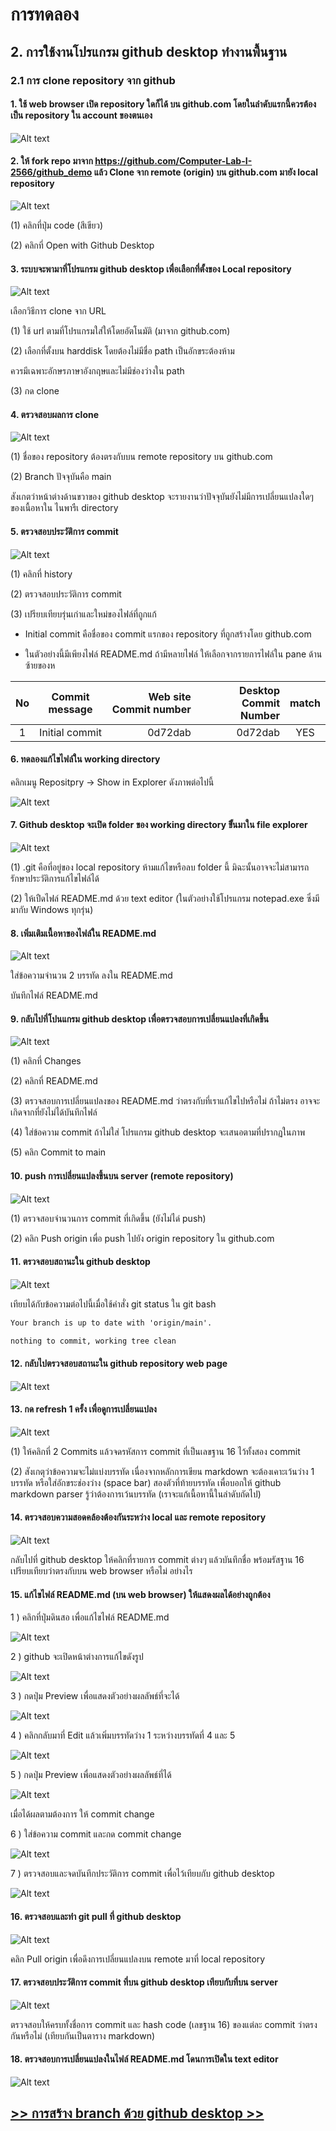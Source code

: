# การทดลอง

## 2. การใช้งานโปรแกรม github desktop ทำงานพื้นฐาน

### 2.1 การ clone repository จาก github 

#### 1. ใช้ web browser เปิด repository ใดก็ได้ บน github.com โดยในลำดับแรกนี้ควรต้องเป็น repository ใน account  ของตนเอง

![Alt text](./Pictures/Picture-04.png)

#### 2. ให้ fork repo มาจาก https://github.com/Computer-Lab-I-2566/github_demo แล้ว Clone จาก remote (origin) บน github.com มายัง local repository

![Alt text](./Pictures/Picture-05.png)

(1) คลิกที่ปุ่ม code (สีเขียว)

(2) คลิกที่  Open with Github Desktop

#### 3. ระบบจะพามาที่โปรแกรม github desktop เพื่อเลือกที่ตั้งของ Local repository

![Alt text](Pictures/Picture-06.png)

เลือกวิธีการ clone จาก URL

(1) ใช้ url ตามที่โปรแกรมใส่ให้โดยอัตโนมัติ (มาจาก github.com)

(2) เลือกที่ตั้งบน harddisk โดยต้องไม่มีชื่อ  path เป็นอักขระต้องห้าม

ควรมีเฉพาะอักษรภาษาอังกฤษและไม่มีช่องว่างใน path

(3) กด clone

#### 4. ตรวจสอบผลการ clone

![Alt text](./Pictures/Picture-07.png)

(1) ชื่อของ repository ต้องตรงกับบน remote repository บน github.com

(2) Branch ปัจจุบันคือ main

สังเกตว่าหน้าต่างด้านขวาของ github desktop  จะรายงานว่าปัจจุบันยังไม่มีการเปลี่ยนแปลงใดๆ ของเนื้อหาใน  ไนพารืเ directory 

#### 5. ตรวจสอบประวัติการ commit

![Alt text](./Pictures/Picture-08.png)

(1) คลิกที่ history

(2) ตรวจสอบประวัติการ commit

(3) เปรียบเทียบรุ่นเก่าและใหม่ของไฟล์ที่ถูกแก้

- Initial commit คือชื่อของ commit แรกของ repository ที่ถูกสร้างโดย github.com

- ในตัวอย่างนี้มีเพียงไฟล์ README.md ถ้ามีหลายไฟล์ ให้เลือกจากรายการไฟล์ใน pane ด้านซ้ายของห

| No | Commit message | Web site Commit number | Desktop Commit Number |match|
|:----:|:----------------:|----------------------:|----------------------:|:-----:|
| 1 | Initial commit |0d72dab|0d72dab|YES|

#### 6. ทดลองแก้ไขไฟล์ใน working directory

คลิกเมนู Repositpry -> Show in Explorer ดังภาพต่อไปนี้

![Alt text](./Pictures/Picture-09.png)

#### 7. Github desktop จะเปิด folder ของ  working directory ขึั้นมาใน file explorer

![Alt text](./Pictures/Picture-10.png)

(1) .git คือที่อยู่ของ local repository ห้ามแก้ไขหรือลบ folder นี้ มิฉะนั้นอาจจะไม่สามารถรักษาประวัติการแก้ไขไฟล์ได้

(2) ให้เปืดไฟล์ README.md ด้วย text editor (ในตัวอย่างใช้โปรแกรม notepad.exe ซึ่งมีมากับ Windows ทุกรุ่น)

#### 8. เพิ่มเติมเนื้อหาของไฟล์ใน README.md

![Alt text](./Pictures/Picture-11.png)

ใส่ข้อความจำนวน 2 บรรทัด ลงใน README.md

บันทึกไฟล์ README.md

#### 9. กลับไปที่โปนแกรม github desktop เพื่อตรวจสอบการเปลี่ยนแปลงที่เกิดขึ้น

![Alt text](./Pictures/Picture-12.png)

(1) คลิกที่ Changes

(2) คลิกที่ README.md

(3) ตรวจสอบการเปลี่ยนแปลงของ README.md ว่าตรงกับที่เราแก้ไขไปหรือไม่ ถ้าไม่ตรง อาจจะเกิดจากที่ยังไม่ได้บันทึกไฟล์

(4) ใส่ข้อความ commit ถ้าไม่ใส่ โปรแกรม github desktop จะเสนอตามที่ปรากฏในภาพ

(5) คลิก Commit to main

#### 10. push การเปลี่ยนแปลงขึ้นบน server (remote repository)
 
![Alt text](./Pictures/Picture-13.png)

(1)  ตรวจสอบจำนวนการ commit ที่เกิดขึ้น (ยังไม่ได่ push)

(2)  คลิก Push origin เพื่อ push ไปยัง origin repository ใน github.com

#### 11. ตรวจสอบสถานะใน github desktop 

![Alt text](/Pictures/Picture-14.png)

เทียบได้กับข้อความต่อไปนี้เมื่อใช้คำสั่ง git status ใน git bash

``` md
Your branch is up to date with 'origin/main'.

nothing to commit, working tree clean
```

#### 12. กลับไปตรวจสอบสถานะใน github repository web page

![Alt text](./Pictures/Picture-15.png)

#### 13. กด refresh 1 ครั้ง เพื่อดูการเปลี่ยนแปลง

![Alt text](./Pictures/Picture-16.png)

(1) ให้คลิกที่ 2 Commits แล้วจดรหัสการ commit ที่เป็นเลขฐาน 16 ไว้ทั้งสอง commit

(2) สังเกตุว่าข้อความจะไม่แบ่งบรรทัด เนื่องจากหลักการเขียน markdown จะต้องเคาะเว้นว่าง 1 บรรทัด หรือใส่อักขระช่องว่าง (space bar)  สองตัวที่ท้ายบรรทัด เพื่อบอกให้ github markdown parser รู้ว่าต้องการเว้นบรรทัด (เราจะแก้เนื้อหานี้ในลำดับถัดไป)

#### 14. ตรวจสอบความสอดคล้องต้องกันระหว่าง local และ remote repository

![Alt text](./Pictures/Picture-17.png)


กลับไปที่ github desktop ให้คลิกที่รายการ commit ต่างๆ แล้วบันทึกชื่อ พร้อมรัสฐาน 16  เปรียบเทียบว่าตรงกับบน web browser หรือไม่ อย่างไร

#### 15. แก้ไขไฟล์ README.md (บน web browser) ให้แสดงผลได้อย่างถูกต้อง

1 ) คลิกที่ปุ่มดินสอ เพื่อแก้ไขไฟล์ README.md

![Alt text](./Pictures/Picture-18.png)

2 )  github จะเปิดหน้าต่างการแก้ไขดังรูป

![Alt text](./Pictures/Picture-19.png)

3 )  กดปุ่ม Preview เพื่อแสดงตัวอย่างผลลัพธ์ที่จะได้

![Alt text](./Pictures/Picture-20.png)

4 )  คลิกกลับมาที่ Edit แล้วเพิ่มบรรทัดว่าง 1 ระหว่างบรรทัดที่ 4 และ 5

![Alt text](./Pictures/Picture-21.png)

5 )  กดปุ่ม Preview เพื่อแสดงตัวอย่างผลลัพธ์ที่ได้

![Alt text](./Pictures/Picture-22.png)

เมื่อได้ผลตามต้องการ ให้ commit change  

6 )  ใส่ข้อความ commit และกด commit change

![Alt text](./Pictures/Picture-23.png)

7 )  ตรวจสอบและจดบันทึกประวัติการ commit เพื่อไว้เทียบกับ github desktop

![Alt text](./Pictures/Picture-24.png)

#### 16. ตรวจสอบและทำ git pull ที่ github desktop

![Alt text](./Pictures/Picture-25.png)

คลิก Pull origin เพื่อดึงการเปลี่ยนแปลงบน remote มาที่ local repository

#### 17. ตรวจสอบประวัติการ commit ที่บน github desktop เทียบกับที่บน  server

![Alt text](./Pictures/Picture-26.png)

ตรวจสอบให้ครบทั้งชื่อการ commit และ hash code (เลขฐาน 16) ของแต่ละ commit ว่าตรงกันหรือไม่ (เทียบกันเป็นตาราง markdown)

#### 18. ตรวจสอบการเปลี่ยนแปลงในไฟล์ README.md โดนการเปิดใน text editor

![Alt text](./Pictures/Picture-27.png)

## [>> การสร้าง branch ด้วย github desktop >>](W12-Labsheet-03.md)
